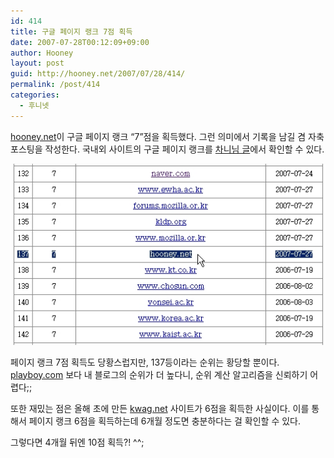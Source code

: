 ```yaml
---
id: 414
title: 구글 페이지 랭크 7점 획득
date: 2007-07-28T00:12:09+09:00
author: Hooney
layout: post
guid: http://hooney.net/2007/07/28/414/
permalink: /post/414
categories:
  - 후니넷
---
```

[hooney.net](/)이 구글 페이지 랭크 &#8220;7&#8221;점을 획득했다. 그런 의미에서 기록을 남길 겸 자축 포스팅을 작성한다. 국내외 사이트의 구글 페이지 랭크를 [차니님 글](http://channy.tistory.com/179)에서 확인할 수 있다.

[![hooney.net 구글 페이지 랭크 7 획득](/wp-content/uploads/2007/07/googlepagerank7-hooneynet.jpg)](http://www.repl.net/pagerank/order.html)

페이지 랭크 7점 획득도 당황스럽지만, 137등이라는 순위는 황당할 뿐이다. [playboy.com](http://playboy.com) 보다 내 블로그의 순위가 더 높다니, 순위 계산 알고리즘을 신뢰하기 어렵다;;

또한 재밌는 점은 올해 초에 만든 [kwag.net](http://kwag.net) 사이트가 6점을 획득한 사실이다. 이를 통해서 페이지 랭크 6점을 획득하는데 6개월 정도면 충분하다는 걸 확인할 수 있다.

그렇다면 4개월 뒤엔 10점 획득?! ^^;